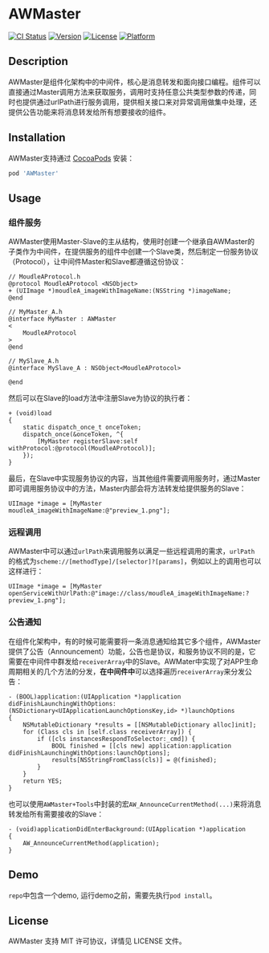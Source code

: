# AWMaster

[![CI Status](https://img.shields.io/travis/oovsxx@163.com/AWMaster.svg?style=flat)](https://travis-ci.org/oovsxx@163.com/AWMaster)
[![Version](https://img.shields.io/cocoapods/v/AWMaster.svg?style=flat)](https://cocoapods.org/pods/AWMaster)
[![License](https://img.shields.io/cocoapods/l/AWMaster.svg?style=flat)](https://cocoapods.org/pods/AWMaster)
[![Platform](https://img.shields.io/cocoapods/p/AWMaster.svg?style=flat)](https://cocoapods.org/pods/AWMaster)

## Description

AWMaster是组件化架构中的中间件，核心是消息转发和面向接口编程。组件可以直接通过Master调用方法来获取服务，调用时支持任意公共类型参数的传递，同时也提供通过urlPath进行服务调用，提供相关接口来对异常调用做集中处理，还提供公告功能来将消息转发给所有想要接收的组件。

## Installation

AWMaster支持通过 [CocoaPods](https://cocoapods.org) 安装：

```ruby
pod 'AWMaster'
```

## Usage

### 组件服务

AWMaster使用Master-Slave的主从结构，使用时创建一个继承自AWMaster的子类作为中间件，在提供服务的组件中创建一个Slave类，然后制定一份服务协议（Protocol），让中间件Master和Slave都遵循这份协议：

```objc
// MoudleAProtocol.h
@protocol MoudleAProtocol <NSObject>
+ (UIImage *)moudleA_imageWithImageName:(NSString *)imageName;
@end

// MyMaster_A.h
@interface MyMaster : AWMaster
<
    MoudleAProtocol
>
@end

// MySlave_A.h
@interface MySlave_A : NSObject<MoudleAProtocol>

@end

```
然后可以在Slave的load方法中注册Slave为协议的执行者：

```objc
+ (void)load
{
    static dispatch_once_t onceToken;
    dispatch_once(&onceToken, ^{
        [MyMaster registerSlave:self withProtocol:@protocol(MoudleAProtocol)];
    });
}
```
最后，在Slave中实现服务协议的内容，当其他组件需要调用服务时，通过Master即可调用服务协议中的方法，Master内部会将方法转发给提供服务的Slave：

```objc
UIImage *image = [MyMaster moudleA_imageWithImageName:@"preview_1.png"];
```

### 远程调用

AWMaster中可以通过`urlPath`来调用服务以满足一些远程调用的需求，`urlPath`的格式为`scheme://[methodType]/[selector]?[params]`，例如以上的调用也可以这样进行：

```objc
UIImage *image = [MyMaster openServiceWithUrlPath:@"image://class/moudleA_imageWithImageName:?preview_1.png"];
```

### 公告通知

在组件化架构中，有的时候可能需要将一条消息通知给其它多个组件，AWMaster提供了公告（Announcement）功能，公告也是协议，和服务协议不同的是，它需要在中间件中群发给`receiverArray`中的Slave。AWMater中实现了对APP生命周期相关的几个方法的分发，**在中间件中**可以选择遍历`receiverArray`来分发公告：

```objc
- (BOOL)application:(UIApplication *)application didFinishLaunchingWithOptions:(NSDictionary<UIApplicationLaunchOptionsKey,id> *)launchOptions
{
    NSMutableDictionary *results = [[NSMutableDictionary alloc]init];
    for (Class cls in [self.class receiverArray]) {
        if ([cls instancesRespondToSelector:_cmd]) {
            BOOL finished = [[cls new] application:application didFinishLaunchingWithOptions:launchOptions];
            results[NSStringFromClass(cls)] = @(finished);
        }
    }
    return YES;
}
```

也可以使用`AWMaster+Tools`中封装的宏`AW_AnnounceCurrentMethod(...)`来将消息转发给所有需要接收的Slave：

```objc
- (void)applicationDidEnterBackground:(UIApplication *)application
{
    AW_AnnounceCurrentMethod(application);
}
```

## Demo

`repo`中包含一个demo, 运行demo之前，需要先执行`pod install`。

## License

AWMaster 支持 MIT 许可协议，详情见 LICENSE 文件。
